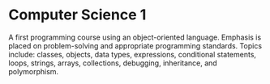 # Computer Science 1
A first programming course using an object-oriented language. Emphasis is placed on problem-solving and appropriate programming standards. Topics include: classes, objects, data types, expressions, conditional statements, loops, strings, arrays, collections, debugging, inheritance, and polymorphism. 
